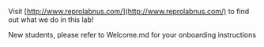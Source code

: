 Visit [http://www.reprolabnus.com/](http://www.reprolabnus.com/) to find out what we do in this lab!

New students, please refer to Welcome.md for your onboarding instructions
